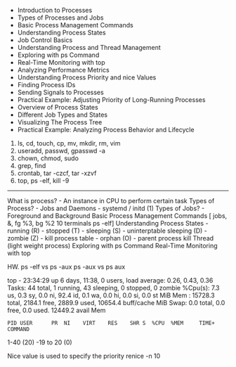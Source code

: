 - Introduction to Processes
- Types of Processes and Jobs
- Basic Process Management Commands
- Understanding Process States
- Job Control Basics
- Understanding Process and Thread Management
- Exploring with ps Command
- Real-Time Monitoring with top
- Analyzing Performance Metrics
- Understanding Process Priority and nice Values
- Finding Process IDs
- Sending Signals to Processes
- Practical Example: Adjusting Priority of Long-Running Processes
- Overview of Process States
- Different Job Types and States
- Visualizing The Process Tree
- Practical Example: Analyzing Process Behavior and Lifecycle


1. ls, cd, touch, cp, mv, mkdir, rm, vim
2. useradd, passwd, gpasswd -a
3. chown, chmod, sudo
4. grep, find
5. crontab, tar -czcf, tar -xzvf
6. top, ps -elf, kill -9


----------

What is process? - An instance in CPU to perform certain task
Types of Process? - Jobs and Daemons - systemd / initd (1)
Types of Jobs? - Foreground and Background 
Basic Process Management Commands [
    jobs, <COMMAND> &, fg %3, bg %2
    10 terminals 
    ps -elf]
Understanding Process States
    - running (R)
    - stopped (T)
    - sleeping (S)
    - uninterptable sleeping (D)
    - zombie (Z) - kill process table
    - orphan (O) - parent process kill 
Thread (light weight process)
Exploring with ps Command
Real-Time Monitoring with top



HW.
ps -elf vs ps -aux 
ps -aux vs ps aux


top - 23:34:29 up 6 days, 11:38,  0 users,  load average: 0.26, 0.43, 0.36
Tasks:  44 total,   1 running,  43 sleeping,   0 stopped,   0 zombie
%Cpu(s):  7.3 us,  0.3 sy,  0.0 ni, 92.4 id,  0.1 wa,  0.0 hi,  0.0 si,  0.0 st
MiB Mem :  15728.3 total,   2184.1 free,   2889.9 used,  10654.4 buff/cache
MiB Swap:      0.0 total,      0.0 free,      0.0 used.  12449.2 avail Mem 

    PID USER      PR  NI    VIRT    RES    SHR S  %CPU  %MEM     TIME+ COMMAND  

1-40 (20)
-19 to 20 (0)

Nice value is used to specify the priority 
renice -n 10









